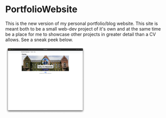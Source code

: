 # PortfolioWebsite
This is the new version of my personal portfolio/blog website. This site is meant both to be a small web-dev project of it's own and at the same time be a place for me to showcase other projects in greater detail than a CV allows. See a sneak peek below.

<img src="https://github.com/Alexandoooor/PortfolioWebsite/blob/6749630c1a07b51e0ece36814570893c53ec6411/personal_portfolio/projects/static/img/webpage.png?raw=true" alt="blog image" width="50%" height="50%"/>

